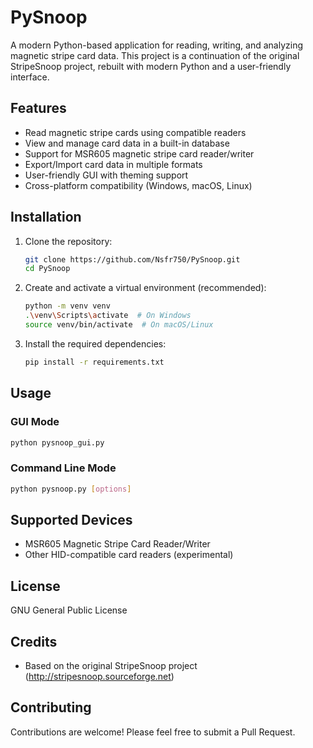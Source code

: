# PySnoop

A modern Python-based application for reading, writing, and analyzing magnetic stripe card data. This project is a continuation of the original StripeSnoop project, rebuilt with modern Python and a user-friendly interface.

## Features

- Read magnetic stripe cards using compatible readers
- View and manage card data in a built-in database
- Support for MSR605 magnetic stripe card reader/writer
- Export/Import card data in multiple formats
- User-friendly GUI with theming support
- Cross-platform compatibility (Windows, macOS, Linux)

## Installation

1. Clone the repository:
   ```bash
   git clone https://github.com/Nsfr750/PySnoop.git
   cd PySnoop
   ```

2. Create and activate a virtual environment (recommended):
   ```bash
   python -m venv venv
   .\venv\Scripts\activate  # On Windows
   source venv/bin/activate  # On macOS/Linux
   ```

3. Install the required dependencies:
   ```bash
   pip install -r requirements.txt
   ```

## Usage

### GUI Mode

```bash
python pysnoop_gui.py
```

### Command Line Mode

```bash
python pysnoop.py [options]
```

## Supported Devices

- MSR605 Magnetic Stripe Card Reader/Writer
- Other HID-compatible card readers (experimental)

## License

GNU General Public License

## Credits

- Based on the original StripeSnoop project (http://stripesnoop.sourceforge.net)

## Contributing

Contributions are welcome! Please feel free to submit a Pull Request.
